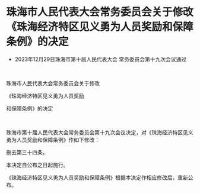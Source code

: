 # 珠海市人民代表大会常务委员会关于修改《珠海经济特区见义勇为人员奖励和保障条例》的决定

- 2023年12月29日珠海市第十届人民代表大会
  常务委员会第十九次会议通过

<!-- INFO END -->

​

珠海市人民代表大会常务委员会关于修改

《珠海经济特区见义勇为人员奖励

和保障条例》的决定

​

珠海市第十届人民代表大会常务委员会第十九次会议决定，对《珠海经济特区见义勇为人员奖励和保障条例》作如下修改：

删去第三十四条。

本决定自公布之日起施行。

《珠海经济特区见义勇为人员奖励和保障条例》根据本决定作相应修改后，重新公布。

